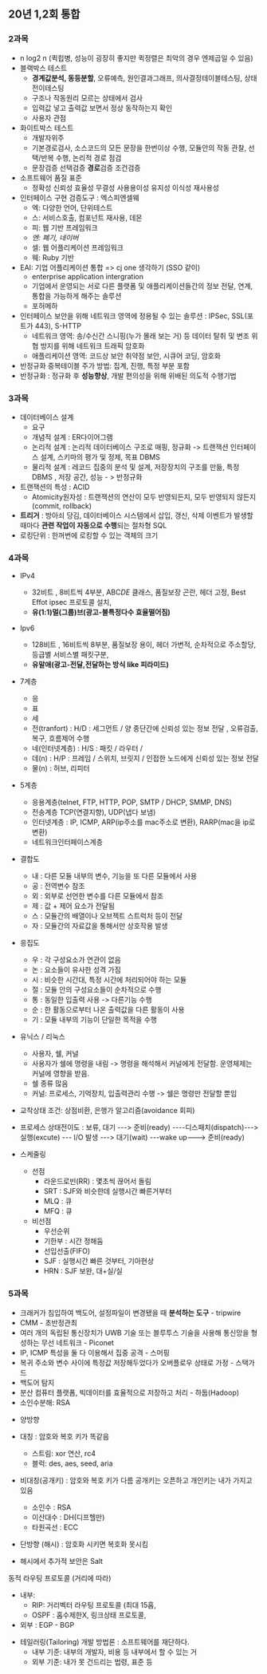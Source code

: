 ## 20년 1,2회 통합

### 2과목
- n log2 n (퀵힙병, 성능이 굉장히 좋지만 퀵정렬은 최악의 경우 엔제곱일 수 있음)
- 블랙박스 테스트
    - **경계값분석, 동등분할**, 오류예측, 원인결과그래프, 의사결정테이블테스팅, 상태전이테스팅
    - 구조나 작동원리 모르는 상태에서 검사
    - 입력값 넣고 출력값 보면서 정상 동작하는지 확인
    - 사용자 관점 
- 화이트박스 테스트
    - 개발자위주
    - 기본경로검사, 소스코드의 모든 문장을 한번이상 수행, 모듈안의 작동 관찰, 선택/반복 수행, 논리적 경로 점검
    - 문장검증 선택검증 **경로**검증 조건검증
- 소프트웨어 품질 표준
    - 정확성 신뢰성 효율성 무결성 사용용이성 유지성 이식성 재사용성
- 인터페이스 구현 검증도구 : 엑스피엔셀웨
    - 엑: 다양한 언어, 단위테스트
    - 스: 서비스호출, 컴포넌트 재사용, 데몬
    - 피: 웹 기반 프레임워크
    - *엔: 폐기, 네이버*
    - 셀: 웹 어플리케이션 프레임워크
    - 웨: Ruby 기반 
- EAI: 기업 어플리케이션 통합 => cj one 생각하기 (SSO 같이)
    - enterprise application intergration
    - 기업에서 운영되는 서로 다른 플랫폼 및 애플리케이션들간의 정보 전달, 연계, 통합을 가능하게 해주는 솔루션 
    - 포허메하 
- 인터페이스 보안을 위해 네트워크 영역에 정용될 수 있는 솔루션 : IPSec, SSL(포트가 443), S-HTTP
    - 네트워크 영역: 송/수신간 스니핑(누가 몰래 보는 거) 등 데이터 탈취 및 변조 위협 방지를 위해 네트워크 트래픽 암호화
    - 애플리케이션 영역: 코드상 보안 취약점 보안, 시큐어 코딩, 암호화 
- 반정규화 중복테이블 주가 방법: 집계, 진행, 특정 부분 포함
- 반정규화 : 정규화 후 **성능향상**, 개발 편의성을 위해 위배된 의도적 수행기법

### 3과목
- 데이터베이스 설계
    - 요구 
    - 개념적 설계 : ER다이어그램
    - 논리적 설계 : 논리적 데이터베이스 구조로 매핑, 정규화 -> 트랜잭션 인터페이스 설계, 스키마의 평가 및 정제, 목표 DBMS
    - 물리적 설계 : 레코드 집중의 분석 및 설계, 저장장치의 구조를 만듦, 특정 DBMS , 저장 공간, 성능 - > 반정규화
- 트랜잭션의 특성 : ACID
    - Atomicity원자성 : 트랜잭션의 연산이 모두 반영되든지, 모두 반영되지 않든지 (commit, rollback)  
- **트리거** : 방아쇠 당김, 데이터베이스 시스템에서 삽입, 갱신, 삭제 이벤트가 발생할 때마다 **관련 작업이 자동으로 수행**되는 절차형 SQL
- 로킹단위 : 한꺼번에 로킹할 수 있는 객체의 크기

### 4과목
- IPv4
    - 32비트 , 8비트씩 4부분, ABC*DE* 클래스, 품질보장 곤란, 헤더 고정, Best Effot ipsec 프로토콜 설치, 
    - **유(1:1)멀(그룹)브(광고-불특정다수 효율떨어짐)**
- Ipv6
    - 128비트 , 16비트씩 8부분, 품질보장 용이, 헤더 가변적, 순차적으로 주소할당, 등급별 서비스별 패킷구분, 
    - **유말애(광고-전달,전달하는 방식 like 피라미드)**
- 7계층
    - 응 
    - 표
    - 세
    - 전(tranfort) : H/D : 세그먼트 / 양 종단간에 신뢰성 있는 정보 전달 , 오류검출, 복구, 흐름제어 수행
    - 네(인터넷계층) : H/S : 패킷 / 라우터 / 
    - 데(n) : H/P : 프레임 / 스위치, 브릿지 / 인접한 노드에게 신뢰성 있는 정보 전달
    - 물(n) : 허브, 리피터
- 5계층
    -  응용계층(telnet, FTP, HTTP, POP, SMTP / DHCP, SMMP, DNS)
    -  전송계층 TCP(연결지향), UDP(냅다 보냄)
    -  인터넷계층 : IP, ICMP, ARP(ip주소를 mac주소로 변환), RARP(mac을 ip로 변환)
    -  네트워크인터페이스계층
  
- 결합도
    - 내 : 다른 모듈 내부의 변수, 기능을 또 다른 모듈에서 사용
    - 공 : 전역변수 참조
    - 외 : 외부로 선언한 변수를 다른 모듈에서 참조
    - 제 : 값 + 제어 요소가 전달됨
    - 스 : 모듈간의 배열이나 오브젝트 스트럭처 등이 전달
    - 자 : 모듈간의 자료값을 통해서만 상호작용 발생  
- 응집도
    - 우 : 각 구성요소가 연관이 없음
    - 논 : 요소들이 유사한 성격 가짐
    - 시 : 비슷한 시간대, 특정 시간에 처리되어야 하는 모듈
    - 절 : 모듈 안의 구성요소들이 순차적으로 수행
    - 통 : 동일한 입출력 사용 -> 다른기능 수행
    - 순 : 한 활동으로부터 나온 출력값을 다른 활동이 사용
    - 기 : 모듈 내부의 기능이 단일한 목적을 수행
- 유닉스 / 리눅스
    - 사용자, 쉘, 커널
    - 사용자가 쉘에 명령을 내림 -> 명령을 해석해서 커널에게 전달함. 운영체제는 커널에 영향을 받음.
    - 쉘 종류 많음
    - 커널: 프로세스, 기억장치, 입출력관리 수행 -> 쉘은 명령만 전달할 뿐임
- 교착상태 조건: 상점비환, 은행가 알고리즘(avoidance 회피)  
- 프로세스 상태전이도 : 보류, 대기 ---> 준비(ready) ----디스패치(dispatch)---> 실행(excute) --- I/O 발생 ---> 대기(wait) ---wake up---> 준비(ready)
- 스케줄링
    - 선점
        - 라운드로빈(RR) : 몇초씩 끊어서 돌림
        - SRT : SJF와 비슷한데 실행시간 빠른거부터
        - MLQ : 큐
        - MFQ : 큐
    - 비선점
        - 우선순위
        - 기한부 : 시간 정해둠
        - 선입선출(FIFO)
        - SJF : 실행시간 빠른 것부터, 기아현상       
        - HRN : SJF 보완, 대+실/실


### 5과목
- 크래커가 침입하여 백도어, 설정파일이 변경됐을 때 **분석하는 도구** - tripwire
- CMM - 초반정관최
- 여러 개의 독립된 통신장치가 UWB 기술 또는 블루투스 기술을 사용해 통신망을 형성하는 무선 네트워크 - Piconet
- IP, ICMP 특성을 둘 다 이용해서 집중 공격 - 스머핑
- 복귀 주소와 변수 사이에 특정값 저장해두었다가 오버플로우 상태로 가정 - 스택가드
- 백도어 탐지
- 분산 컴퓨터 플랫폼, 빅데이터를 효율적으로 저장하고 처리 - 하둡(Hadoop)
- 소인수분해: RSA

* 양방향 
- 대칭 : 암호와 복호 키가 똑같음
    - 스트림: xor 연산, rc4
    - 블럭: des, aes, seed, aria

- 비대칭(공개키) : 암호와 복호 키가 다름
공개키는 오픈하고 개인키는 내가 가지고 있음
  - 소인수 : RSA
  - 이산대수 : DH(디프헬만)
  - 타원곡선 : ECC

* 단방향 (해시) : 암호화 시키면 복호화 못시킴
 - 해시에서 추가적 보안은 Salt 

동적 라우팅 프로토콜 (거리에 따라)
- 내부: 
  - RIP: 거리벡터 라우팅 프로토콜 (최대 15홉, 
  - OSPF : 홉수제한X, 링크상태 프로토콜, 
- 외부 : EGP - BGP

* 테일러링(Tailoring) 개발 방법론 : 소프트웨어를 재단하다.
  - 내부 기준: 내부의 개발자, 비용 등 내부에서 할 수 있는 거
  - 외부 기준: 내가 못 건드리는 법령, 표준 등










